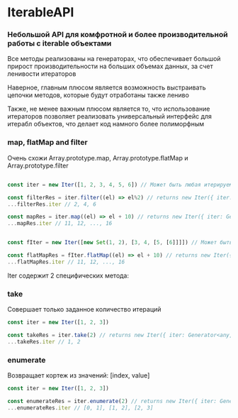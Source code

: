 # IterableAPI

### Небольшой API для комфротной и более производительной работы с iterable объектами

Все методы реализованы на генераторах, что обеспечивает большой прирост производительности на больших объемах данных, за счет ленивости итераторов  
  
Наверное, главным плюсом является возможность выстраивать цепочки методов, которые будут отработаны также лениво  
  
Также, не менее важным плюсом является то, что использование итераторов позволяет реализовать универсальный интерфейс для итерабл объектов, что делает код намного более полиморфным  

### map, flatMap and filter  
Очень схожи Array.prototype.map, Array.prototype.flatMap и Array.prototype.filter 

```ts

const iter = new Iter([1, 2, 3, 4, 5, 6]) // Может быть любая итерируемая структура (включающая [Symbol.Iterator] )

const filterRes = iter.filter((el) => el%2) // returns new Iter({ iter: Generator<any, void, unknown> })
...filterRes.iter // 2, 4, 6

const mapRes = iter.map((el) => el + 10) // returns new Iter({ iter: Generator<any, void, unknown> })
...mapRes.iter // 11, 12, ..., 16


const fIter = new Iter([new Set(1, 2), [3, 4, [5, [6]]]]) // Может быть любая итерируемая структура (включающая [Symbol.Iterator] )

const flatMapRes = fIter.flatMap((el) => el + 10) // returns new Iter({ iter: Generator<any, void, unknown> })
...flatMapRes.iter // 11, 12, ..., 16

```


Iter содержит 2 специфических метода:

### take  
Совершает только заданное количество итераций

```ts
const iter = new Iter([1, 2, 3])

const takeRes = iter.take(2) // returns new Iter({ iter: Generator<any, void, unknown> })
...takeRes.iter // 1, 2
```

### enumerate  
Возвращает кортеж из значений: [index, value]

```ts
const iter = new Iter([1, 2, 3])

const enumerateRes = iter.enumerate(2) // returns new Iter({ iter: Generator<any[], void, unknown> })
...enumerateRes.iter // [0, 1], [1, 2], [2, 3]
```
